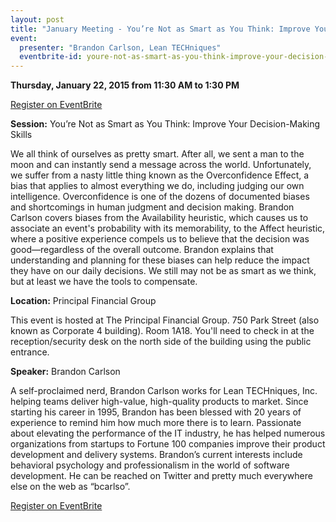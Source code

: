```yaml
---
layout: post
title: "January Meeting - You’re Not as Smart as You Think: Improve Your Decision-Making Skills"
event:
  presenter: "Brandon Carlson, Lean TECHniques"
  eventbrite-id: youre-not-as-smart-as-you-think-improve-your-decision-making-skills-tickets-15278605721
---
```


**Thursday, January 22, 2015 from 11:30 AM to 1:30 PM**

<a class="btn" title="EventBrite Registration"
href="http://www.eventbrite.com/e/{{page.event.eventbrite-id}}"
target="_blank">Register on EventBrite</a>

**Session:**
You’re Not as Smart as You Think: Improve Your Decision-Making Skills

We all think of ourselves as pretty smart. After all, we sent a man to the moon and can instantly send a message across the world. Unfortunately, we suffer from a nasty little thing known as the Overconfidence Effect, a bias that applies to almost everything we do, including judging our own intelligence. Overconfidence is one of the dozens of documented biases and shortcomings in human judgment and decision making. Brandon Carlson covers biases from the Availability heuristic, which causes us to associate an event's probability with its memorability, to the Affect heuristic, where a positive experience compels us to believe that the decision was good—regardless of the overall outcome. Brandon explains that understanding and planning for these biases can help reduce the impact they have on our daily decisions. We still may not be as smart as we think, but at least we have the tools to compensate.

**Location:** 
Principal Financial Group

This event is hosted at The Principal Financial Group.  750 Park Street (also known as Corporate 4 building).  Room 1A18.  You'll need to check in at the reception/security desk on the north side of the building using the public entrance. 

**Speaker:**
Brandon Carlson

A self-proclaimed nerd, Brandon Carlson works for Lean TECHniques, Inc. helping teams deliver high-value, high-quality products to market. Since starting his career in 1995, Brandon has been blessed with 20 years of experience to remind him how much more there is to learn. Passionate about elevating the performance of the IT industry, he has helped numerous organizations from startups to Fortune 100 companies improve their product development and delivery systems. Brandon’s current interests include behavioral psychology and professionalism in the world of software development. He can be reached on Twitter and pretty much everywhere else on the web as “bcarlso”.

<a class="btn" title="EventBrite Registration"
href="http://www.eventbrite.com/e/{{page.event.eventbrite-id}}"
target="_blank">Register on EventBrite</a>
